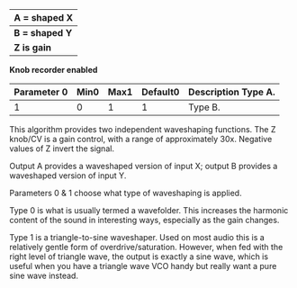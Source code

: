 
| **A = shaped X** |
|------------------|
| **B = shaped Y** |
| **Z is gain**    |

**Knob recorder enabled**

<table>
<thead>
<tr class="header">
<th>
<strong>Parameter</strong> 0
</th>
<th>
<strong>Min</strong>0
</th>
<th><strong>Max</strong>1</th>
<th><strong>Default</strong>0</th>
<th><strong>Description</strong> Type A.</th>
</tr>
</thead>
<tbody>
<tr class="odd">
<td>
1
</td>
<td>
0
</td>
<td>
1
</td>
<td>
1
</td>
<td>
Type B.
</td>
</tr>
</tbody>
</table>

This algorithm provides two independent waveshaping functions. The Z knob/CV is a gain control, with a range of
approximately 30x. Negative values of Z invert the signal.

Output A provides a waveshaped version of input X; output B provides a waveshaped version of input Y.

Parameters 0 & 1 choose what type of waveshaping is applied.

Type 0 is what is usually termed a wavefolder. This increases the harmonic content of the sound in interesting ways,
especially as the gain changes.

Type 1 is a triangle-to-sine waveshaper. Used on most audio this is a relatively gentle form of overdrive/saturation.
However, when fed with the right level of triangle wave, the output is exactly a sine wave, which is useful when you
have a triangle wave VCO handy but really want a pure sine wave instead.
